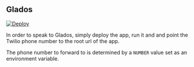 ## Glados

[![Deploy](https://www.herokucdn.com/deploy/button.svg)](https://heroku.com/deploy)

In order to speak to Glados, simply deploy the app, run it and and point the Twilio phone number to the root url of the app.

The phone number to forward to is determined by a `NUMBER` value set as an environment variable.